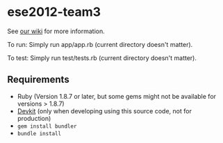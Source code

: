 ese2012-team3
=============

See [our wiki](https://github.com/ese-unibe-ch/ese2012-team3/wiki) for more information.

To run: Simply run app/app.rb (current directory doesn't matter).

To test: Simply run test/tests.rb (current directory doesn't matter).

## Requirements 
* Ruby (Version 1.8.7 or later, but some gems might not be available for versions > 1.8.7)
* [Devkit](https://github.com/oneclick/rubyinstaller/wiki/Development-Kit) (only when developing using this source code, not for production)
* `gem install bundler`
* `bundle install`
